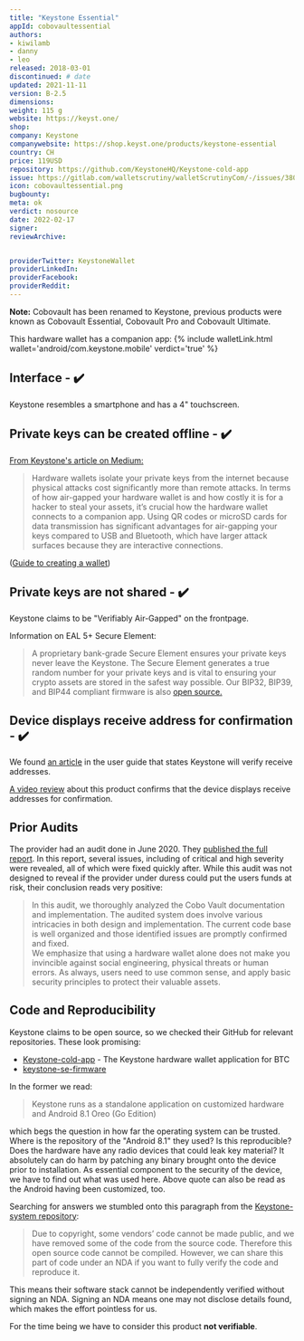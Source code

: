 ```yaml
---
title: "Keystone Essential"
appId: cobovaultessential
authors:
- kiwilamb
- danny
- leo
released: 2018-03-01
discontinued: # date
updated: 2021-11-11
version: B-2.5
dimensions: 
weight: 115 g
website: https://keyst.one/
shop: 
company: Keystone
companywebsite: https://shop.keyst.one/products/keystone-essential
country: CH
price: 119USD
repository: https://github.com/KeystoneHQ/Keystone-cold-app
issue: https://gitlab.com/walletscrutiny/walletScrutinyCom/-/issues/380
icon: cobovaultessential.png
bugbounty:
meta: ok
verdict: nosource
date: 2022-02-17
signer:
reviewArchive:


providerTwitter: KeystoneWallet
providerLinkedIn: 
providerFacebook: 
providerReddit: 
---
```


**Note:** Cobovault has been renamed to Keystone, previous products were known as Cobovault Essential, Cobovault Pro and Cobovault Ultimate.

This hardware wallet has a companion app: {% include walletLink.html wallet='android/com.keystone.mobile' verdict='true' %}

## Interface - ✔️

Keystone resembles a smartphone and has a 4" touchscreen.

## Private keys can be created offline - ✔️

[From Keystone's article on Medium:](https://blog.keyst.one/keystone-product-design-principles-cd833bc11125)

> Hardware wallets isolate your private keys from the internet because physical attacks cost significantly more than remote attacks. In terms of how air-gapped your hardware wallet is and how costly it is for a hacker to steal your assets, it’s crucial how the hardware wallet connects to a companion app. Using QR codes or microSD cards for data transmission has significant advantages for air-gapping your keys compared to USB and Bluetooth, which have larger attack surfaces because they are interactive connections.

([Guide to creating a wallet](https://support.keyst.one/getting-started/setting-up-keystone-in-5-steps#1.-create-wallet))

## Private keys are not shared - ✔️

Keystone claims to be "Verifiably Air-Gapped" on the frontpage.

Information on EAL 5+ Secure Element:

> A proprietary bank-grade Secure Element ensures your private keys never leave the Keystone. The Secure Element generates a true random number for your private keys and is vital to ensuring your crypto assets are stored in the safest way possible. Our BIP32, BIP39, and BIP44 compliant firmware is also [open source.](https://github.com/KeystoneHQ)

## Device displays receive address for confirmation - ✔️

We found [an article](https://btcguide.github.io/verify-receive-address/keystone) in the user guide that states Keystone will verify receive addresses.

[A video review](https://youtu.be/4KDQqj02KK0?t=1449) about this product confirms that the device displays receive addresses for confirmation. 

## Prior Audits

The provider had an audit done in June 2020. They
[published the full report](https://github.com/KeystoneHQ/Keystone-developer-hub/blob/main/audit-report/cobo_audit_report_2020_09_en_1_0.pdf).
In this report, several issues, including of critical and high severity were
revealed, all of which were fixed quickly after. While this audit was not
designed to reveal if the provider under duress could put the users funds at
risk, their conclusion reads very positive:

> In this audit, we thoroughly analyzed the Cobo Vault documentation and
  implementation. The audited system does involve various intricacies in both
  design and implementation. The current code base is well organized and those
  identified issues are promptly confirmed and fixed.<br>
  We emphasize that using a hardware wallet alone does not make you invincible
  against social engineering, physical threats or human errors. As always, users
  need to use common sense, and apply basic security principles to protect their
  valuable assets.

## Code and Reproducibility

Keystone claims to be open source, so we checked their GitHub for relevant
repositories. These look promising:

* [Keystone-cold-app](https://github.com/KeystoneHQ/Keystone-cold-app-btc) - The Keystone hardware wallet application for BTC
* [keystone-se-firmware](https://github.com/KeystoneHQ/keystone-se-firmware)

In the former we read:

> Keystone runs as a standalone application on customized hardware and Android
  8.1 Oreo (Go Edition)

which begs the question in how far the operating system can be trusted. Where is
the repository of the "Android 8.1" they used? Is this reproducible? Does the
hardware have any radio devices that could leak key material? It absolutely can
do harm by patching any binary brought onto the device prior to installation. As
essential component to the security of the device, we have to find out what was
used here. Above quote can also be read as the Android having been customized,
too.

Searching for answers we stumbled onto this paragraph from the
[Keystone-system repository](https://github.com/KeystoneHQ/Keystone-system):

> Due to copyright, some vendors’ code cannot be made public, and we have
  removed some of the code from the source code. Therefore this open source code
  cannot be compiled. However, we can share this part of code under an NDA if
  you want to fully verify the code and reproduce it.

This means their software stack cannot be independently verified without
signing an NDA. Signing an NDA means one may not disclose details found, which
makes the effort pointless for us.

For the time being we have to consider this product **not verifiable**.
